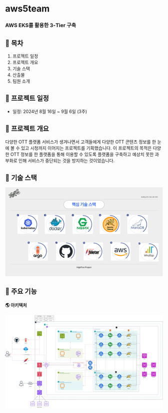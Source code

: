 # aws5team

### AWS EKS를 활용한 3-Tier 구축



📜 목차
---
1. 프로젝트 일정
2. 프로젝트 개요
3. 기술 스택
4. 산출물
5. 팀원 소개


📅 프로젝트 일정
---
- 일정: 2024년 8월 16일 ~ 9월 6일 (3주)


📍 프로젝트 개요
---
다양한 OTT 플랫폼 서비스가 생겨나면서 고객들에게 다양한 OTT 콘텐츠 정보를 한 눈에 볼 수 있고 시청까지 이어지는 프로젝트를 기획했습니다. 이 프로젝트의 목적은 다양한 OTT 정보를 한 플랫폼을 통해 이용할 수 있도록 플랫폼을 구축하고 예상치 못한 과부화로 인해 서비스가 중단되는 것을 방지하는 것이었습니다.


📍 기술 스택
---
![핵심 기술 스택](./image/tech.PNG)

📍 주요 기능
---
#### 🌎 아키텍처
![아키텍처](./image/architecture.png)


